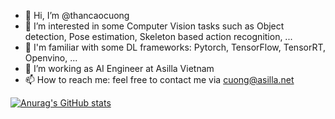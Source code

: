 - 👋 Hi, I’m @thancaocuong
- 👀 I’m interested in some Computer Vision tasks such as Object detection, Pose estimation, Skeleton based action recognition, ...
- 💞️ I'm familiar with some DL frameworks: Pytorch, TensorFlow, TensorRT, Openvino, ...
- 💞️ I’m working as AI Engineer at Asilla Vietnam
- 📫 How to reach me: feel free to contact me via cuong@asilla.net

<!---
thancaocuong/thancaocuong is a ✨ special ✨ repository because its `README.md` (this file) appears on your GitHub profile.
You can click the Preview link to take a look at your changes.
--->
[![Anurag's GitHub stats](https://github-readme-stats.vercel.app/api?username=thancaocuong)](https://github.com/anuraghazra/github-readme-stats)
